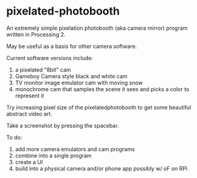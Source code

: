 pixelated-photobooth
====================

An extremely simple pixelation photobooth (aka camera mirror) program written in Processing 2.

May be useful as a basis for other camera software.

Current software versions include:
1. a pixelated "8bit" cam
2. Gameboy Camera style black and white cam
3. TV monitor image emulator cam with moving snow
4. monochrome cam that samples the scene it sees and picks a color to represent it

Try increasing pixel size of the pixelatedphotobooth to get some beautiful abstract video art.

Take a screenshot by pressing the spacebar.

To do: 
1. add more camera emulators and cam programs
2. combine into a single program
3. create a UI
4. build into a physical camera and/or phone app possibly w/ oF on RPi
